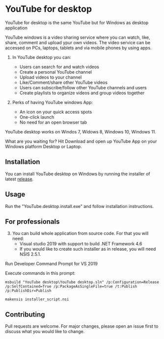 # YouTube for desktop

YouTube for desktop is the same YouTube but for Windows as desktop application

YouTube windows is a video sharing service where you can watch, like, share, comment and upload ypur own videos.
The video service can be accessed on PCs, laptops, tablets and via mobile phones by using apps.

 
1.   In YouTube desktop you can: 
     - Users can search for and watch videos
     - Create a personal YouTube channel
     - Upload videos to your channel
     - Like/Comment/share other YouTube videos
     - Users can subscribe/follow other YouTube channels and users
     - Create playlists to organize videos and group videos together
     
2.   Perks of having YouTube windows App:
     - An icon on your quick access spots
     - One-click launch
     - No need for an open browser tab

YouTube desktop works on Windos 7, Widows 8, Windows 10, Windows 11.

What are you waiting for? Hit Download and open up YouTube App on your Windows platform Desktop or Laptop.

## Installation

You can install YouTube desktop on Windows by running the installer of latest [release](https://github.com/AppsForDesktop/YouTube-desktop/releases/download/1.0.0/YouTube.desktop.install.exe).

## Usage

Run the "YouTube.desktop.install.exe" and follow installation instructions.

## For professionals

3.   You can build whole application from source code. For that you will need:
     - Visual studio 2019 with support to build .NET Framework 4.6
     - If you would like to create such installer as in release, you will need NSIS 2.5.1.

Run Developer Command Prompt for VS 2019

Execute commands in this prompt:

```
msbuild "YouTube desktop\YouTube desktop.sln" /p:Configuration=Release /p:SelfContained=True /p:PackageAsSingleFile=true /t:Publish /p:PublishDir=Publish

makensis installer_script.nsi
```


## Contributing

Pull requests are welcome. For major changes, please open an issue first
to discuss what you would like to change.

